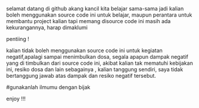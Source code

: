 selamat datang di github akang kancil
kita belajar sama-sama
jadi kalian boleh menggunakan source code ini untuk belajar, maupun perantara untuk membantu project kalian
tapi memang disource code ini masih ada kekurangannya, harap dimaklumi

pentiing !

kalian tidak boleh menggunakan source code ini untuk kegiatan negatif,apalagi sampai menimbulkan dosa,
segala apapun dampak negatif yang di timbulkan dari source code ini, akibat kalian tak mematuhi kebijakan ini,
resiko dosa dan lain sebagainya , kalian tanggung sendiri, saya tidak bertanggung jawab atas dampak dan resiko
negatif tersebut.

#gunakanlah ilmumu dengan bijak

enjoy !!!
